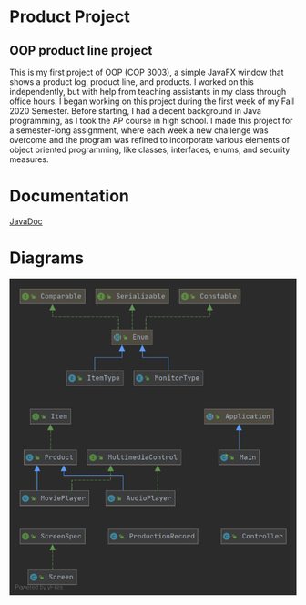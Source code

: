 # Product Project
## OOP product line project

This is my first project of OOP (COP 3003), a simple JavaFX window that shows a product log, product line, and products.
I worked on this independently, but with help from teaching assistants in my class through office hours.
I began working on this project during the first week of my Fall 2020 Semester. Before starting, I had a decent background in Java programming, as I took the AP course in high school.
I made this project for a semester-long assignment, where each week a new challenge was overcome and the program was refined to incorporate various elements of object oriented programming, like classes, interfaces, enums, and security measures.

# Documentation
[JavaDoc](https://tkessell.github.io/productProject)

# Diagrams
![Alt text](https://github.com/TKessell/productProject/blob/master/Demo.png)

